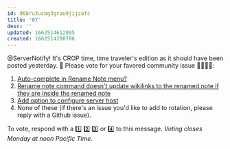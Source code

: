 ```yaml
---
id: d68ru3usbg3grau9jijzafc
title: '07'
desc: ''
updated: 1662514612995
created: 1662514200706
---
```


@ServerNotify! It's CROP time, time traveler's edition as it should have been posted yesterday. 🙂 Please vote for your favored community issue 👨‍🌾👩‍🌾:

1. [Auto-complete in Rename Note menu?](https://github.com/dendronhq/dendron/issues/405)
2. [Rename note command doesn't update wikilinks to the renamed note if they are inside the renamed note](https://github.com/dendronhq/dendron/issues/1207)
3. [Add option to configure server host](https://github.com/dendronhq/dendron/issues/1981)
4. None of these (if there's an issue you'd like to add to rotation, please reply with a Github issue).

To vote, respond with a 1️⃣ 2️⃣ 3️⃣ or 4️⃣ to this message. _Voting closes Monday at noon Pacific Time_.
